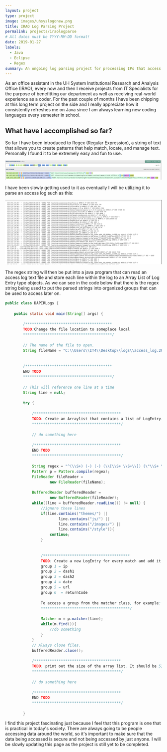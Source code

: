 ```yaml
---
layout: project
type: project
image: images/uhsyslogonew.png
title: IRAO Log Parsing Project
permalink: projects/iraologparse
# All dates must be YYYY-MM-DD format!
date: 2019-01-27
labels:
  - Java
  - Eclipse
  - Regex
summary: An ongoing log parsing project for processing IPs that access IRAO databases.
---
```


As an office assistant in the UH System Institutional Research and Analysis Office (IRAO), every now and then I receive projects from IT Specialists for the purpose of benefitting our department as well as receiving real-world experience as a coder. For the past couple of months I have been chipping at this long term project on the side and I really appreciate how it consistently refreshes me on Java since I am always learning new coding languages every semester in school.

## What have I accomplished so far?

So far I have been introduced to Regex (Regular Expression), a string of text that allows you to create patterns that help match, locate, and manage text. Personally I found it to be extremely easy and fun to use.

<img class="ui medium centered rounded image" src="../images/regex.png"> 

I have been slowly getting used to it as eventually I will be utilizing it to parse an access log such as this:

<img class="ui medium centered rounded image" src="../images/accesslog.png"> 

The regex string will then be put into a java program that can read an access log text file and store each line within the log to an Array List of Log Entry type objects. As we can see in the code below that there is the regex string being used to put the parsed strings into organized groups that can be used to access later on.

```java
public class DAPIRLogs {

	public static void main(String[] args) {

		/***************************************	
		TODO:Change the file location to someplace local 
		****************************************/
		
		// The name of the file to open.
		String fileName = "C:\\Users\\IT4\\Desktop\\logs\\access_log.2018-06-13.txt";
		
		
		/***************************************	
		END TODO			 
		****************************************/

		// This will reference one line at a time
		String line = null;	

		try {
			
			/***************************************	
			TODO: Create an Arraylist that contains a list of LogEntry.			 
			****************************************/
			
			// do something here
			
			/***************************************	
			END TODO			 
			****************************************/
			
			String regex = "^(\\S+) (-) (-) (\\[\\S+ \\S+\\]) (\"\\S+ \\S+ \\S+\") (\\S+) (\\S+) (\\S+)";
			Pattern p = Pattern.compile(regex);
			FileReader fileReader = 
					new FileReader(fileName);	

			BufferedReader bufferedReader = 
					new BufferedReader(fileReader);
			while((line = bufferedReader.readLine()) != null) {
				//ignore these lines
				if(line.contains("themes/") ||
						line.contains("js/") ||
						line.contains("/images/") ||
						line.contains("/style")){
					continue;
				}
				
				
				/***************************************	
				TODO: Create a new LogEntry for every match and add it to the list 
				group 1 = ip
				group 2 = dash1
				group 3 = dash2
				group 4 = date
				group 5 = url
				group 6  = returnCode	 
				
				To access a group from the matcher class, for example: call  m.group(1) to get group 1  
				****************************************/
						
				Matcher m = p.matcher(line);
				while(m.find()){ 				
					//do something
				}		
			}   
			// Always close files.
			bufferedReader.close();
			
			/***************************************	
			TODO: print out the size of the array list. It should be 534	 
			****************************************/

			// do something here			
			
			/***************************************	
			END TODO			 
			****************************************/
			
		}
```

I find this project fascinating just because I feel that this program is one that is practical in today's society. There are always going to be people accessing data around the world, so it's important to make sure that the data being accessed is secure and not being accessed by just anyone. I will be slowly updating this page as the project is still yet to be completed.
